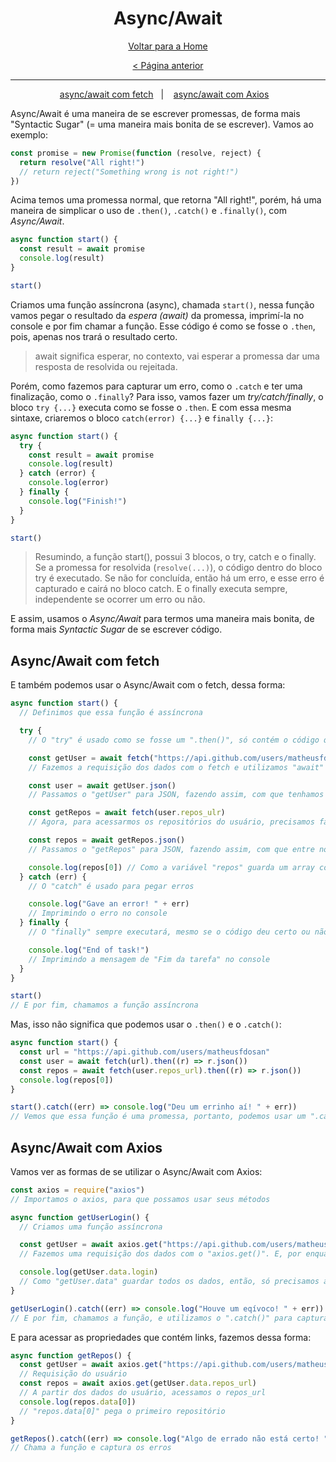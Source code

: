 <h1 align="center"> Async/Await </h1>

<div align="center">

[Voltar para a Home](README.md)

[< Página anterior](promises.md)

</div>

---

<p align="center">
  <a href="#asyncawait-com-fetch">async/await com fetch</a>&nbsp;&nbsp;&nbsp;|&nbsp;&nbsp;&nbsp;
  <a href="#asyncawait-com-axios">async/await com Axios</a>&nbsp;&nbsp;&nbsp;
</p>

Async/Await é uma maneira de se escrever promessas, de forma mais "Syntactic Sugar" (= uma maneira mais bonita de se escrever). Vamos ao exemplo:

```js
const promise = new Promise(function (resolve, reject) {
  return resolve("All right!")
  // return reject("Something wrong is not right!")
})
```

Acima temos uma promessa normal, que retorna "All right!", porém, há uma maneira de simplicar o uso de `.then()`, `.catch()` e `.finally()`, com _Async/Await_.

```js
async function start() {
  const result = await promise
  console.log(result)
}

start()
```

Criamos uma função assíncrona (async), chamada `start()`, nessa função vamos pegar o resultado da _espera (await)_ da promessa, imprimí-la no console e por fim chamar a função. Esse código é como se fosse o `.then`, pois, apenas nos trará o resultado certo.

> await significa esperar, no contexto, vai esperar a promessa dar uma resposta de resolvida ou rejeitada.

Porém, como fazemos para capturar um erro, como o `.catch` e ter uma finalização, como o `.finally`? Para isso, vamos fazer um _try/catch/finally_, o bloco `try {...}` executa como se fosse o `.then`. E com essa mesma sintaxe, criaremos o bloco `catch(error) {...}` e `finally {...}`:

```js
async function start() {
  try {
    const result = await promise
    console.log(result)
  } catch (error) {
    console.log(error)
  } finally {
    console.log("Finish!")
  }
}

start()
```

> Resumindo, a função start(), possui 3 blocos, o try, catch e o finally. Se a promessa for resolvida (`resolve(...)`), o código dentro do bloco try é executado. Se não for concluída, então há um erro, e esse erro é capturado e cairá no bloco catch. E o finally executa sempre, independente se ocorrer um erro ou não.

E assim, usamos o _Async/Await_ para termos uma maneira mais bonita, de forma mais _Syntactic Sugar_ de se escrever código.

## Async/Await com fetch

E também podemos usar o Async/Await com o fetch, dessa forma:

```js
async function start() {
  // Definimos que essa função é assíncrona

  try {
    // O "try" é usado como se fosse um ".then()", só contém o código que dá certo

    const getUser = await fetch("https://api.github.com/users/matheusfdosan")
    // Fazemos a requisição dos dados com o fetch e utilizamos "await" para fazer uma espera, ou seja, só irá definir o valor da variável depois que o fetch dar uma resposta

    const user = await getUser.json()
    // Passamos o "getUser" para JSON, fazendo assim, com que tenhamos acesso aos dados da URL. Com a variável "user", já é possível pegar valores, como name, login, id, followers, e etc.

    const getRepos = await fetch(user.repos_ulr)
    // Agora, para acessarmos os repositórios do usuário, precisamos fazer mais um fetch, utilizando o "user" (que é onde estão os dados do usuário), seguido do nome da propriedade que queremos entrar, que no caso é o "repos_url"

    const repos = await getRepos.json()
    // Passamos o "getRepos" para JSON, fazendo assim, com que entre nos dados que estão dentro do link passado no fetch(user.repos_url)

    console.log(repos[0]) // Como a variável "repos" guarda um array com 30 repositórios, podemos pegar os dados do repositório, colocando apenas o index (posição) dele, nesse código estou pegando o primeiro repositório do array
  } catch (err) {
    // O "catch" é usado para pegar erros

    console.log("Gave an error! " + err)
    // Imprimindo o erro no console
  } finally {
    // O "finally" sempre executará, mesmo se o código deu certo ou não

    console.log("End of task!")
    // Imprimindo a mensagem de "Fim da tarefa" no console
  }
}

start()
// E por fim, chamamos a função assíncrona
```

Mas, isso não significa que podemos usar o `.then()` e o `.catch()`:

```js
async function start() {
  const url = "https://api.github.com/users/matheusfdosan"
  const user = await fetch(url).then((r) => r.json())
  const repos = await fetch(user.repos_url).then((r) => r.json())
  console.log(repos[0])
}

start().catch((err) => console.log("Deu um errinho aí! " + err))
// Vemos que essa função é uma promessa, portanto, podemos usar um ".catch()" para capturar algum erro que poderá haver na função, e também é possível usar um "finally()"
```

## Async/Await com Axios

Vamos ver as formas de se utilizar o Async/Await com Axios:

```js
const axios = require("axios")
// Importamos o axios, para que possamos usar seus métodos

async function getUserLogin() {
  // Criamos uma função assíncrona

  const getUser = await axios.get("https://api.github.com/users/matheusfdosan")
  // Fazemos uma requisição dos dados com o "axios.get()". E, por enquanto, "getUser" não guarda os dados de usuário que queremos, para isso teriamos que entrar na propriedade "data", "getUser.data" dessa forma

  console.log(getUser.data.login)
  // Como "getUser.data" guardar todos os dados, então, só precisamos acessá-los
}

getUserLogin().catch((err) => console.log("Houve um eqívoco! " + err))
// E por fim, chamamos a função, e utilizamos o ".catch()" para capturar qualquer tipo de erro
```

E para acessar as propriedades que contém links, fazemos dessa forma:

```js
async function getRepos() {
  const getUser = await axios.get("https://api.github.com/users/matheusfdosan")
  // Requisição do usuário
  const repos = await axios.get(getUser.data.repos_url)
  // A partir dos dados do usuário, acessamos o repos_url
  console.log(repos.data[0])
  // "repos.data[0]" pega o primeiro repositório
}

getRepos().catch((err) => console.log("Algo de errado não está certo! " + err))
// Chama a função e captura os erros
```
